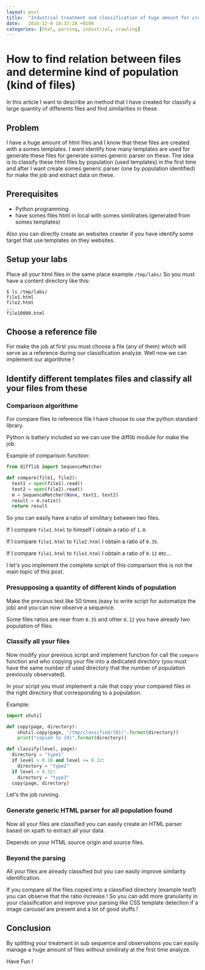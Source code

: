 ```yaml
---
layout: post
title:  "Industrial treatment and classification of huge amount for create generate parser"
date:   2016-12-8 14:33:28 +0100
categories: [html, parsing, industrial, crawling]
---
```

# How to find relation between files and determine kind of population (kind of files)
In this article I want to describe an method that I have created for classify a large quantity of differents files 
and find similarities in these.

## Problem
I have a huge amount of html files and I know that these files are created with a somes templates. 
I want identify how many templates are used for generate these files for generate somes generic parser on these.
The idea is to classify these html files by population (used templates) in the first time and after I want create somes generic parser
(one by population identified) for make the job and extract data on these.

## Prerequisites
- Python programming
- have somes files html in local with somes similiraties (generated from somes templates)

Also you can directly create an websites crawler if you have identify some target that use templates on they websites.

## Setup your labs
Place all your html files in the same place example `/tmp/labs/`
So you must have a content directory like this:
```shell
$ ls /tmp/labs/
file1.html
file2.html
...
file10000.html
```
## Choose a reference file
For make the job at first you must choose a file (any of them) which will serve as a reference during our classification analyze.
Well now we can implement our algorithme !

## Identify different templates files and classify all your files from these
### Comparison algorithme
For compare files to reference file I have choose to use the python standard library.

Python is battery included so we can use the difflib module for make the job.

Example of comparison function:
```python
from difflib import SequenceMatcher

def compare(file1, file2):
  text1 = open(file1).read()
  text2 = open(file2).read()
  m = SequenceMatcher(None, text1, text2)
  result = m.ratio()
  return result
```

So you can easily have a ratio of similitary between two files.

If I compare `file1.html` to himself I obtain a ratio of `1.0`.

If I compare `file1.html` to `file2.html` I obtain a ratio of `0.35`.

If I compare `file1.html` to `file3.html` I obtain a ratio of `0.12` etc...

I let's you implement the complete script of this comparison this is not the main topic of this post.

### Presupposing a quantity of different kinds of population
Make the previous test like 50 times (easy to write script for automatize the job) and you can now observe a sequence.

Some files ratios are near from `0.35` and other `0.12` you have already two population of files.

### Classify all your files
Now modify your previous script and implement function for call the `compare` function and who copying your file into a dedicated directory (you must have the same number of used directory that the number of population previously observated).

In your script you must implement a rule that copy your compared files in the right directory that corresponding to a population.

Example:
```python
import shutil

def copy(page, directory):
    shutil.copy(page, '/tmp/classified/{0}/'.format(directory))
    print("copied to {0}".format(directory))

def classify(level, page):
  directory = "type1"
  if level > 0.18 and level <= 0.32:
    directory = "type2"
  if level > 0.32:
    directory = "type3"
  copy(page, directory)
```
Let's the job running.

### Generate generic HTML parser for all population found
Now all your files are classified you can easily create an HTML parser based on xpath to extract all your data.

Depends on your HTML source origin and source files.

### Beyond the parsing
All your files are already classified but you can easily improve similarity identification.

If you compare all the files copied into a classified directory (example test1) you can observe that the ratio increase !
So you can add more granularity in your classification and improve your parsing like CSS template detection if a image carousel are present and a lot of good stuffs !

## Conclusion
By splitting your treatment in sub sequence and observations you can easily manage a huge amount of files without similiraty at the first time analyze.

Have Fun !
